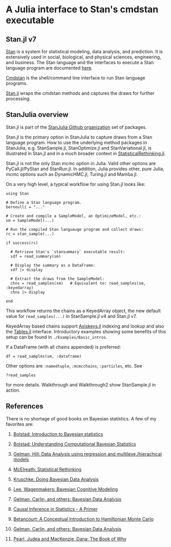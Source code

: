 # A Julia interface to Stan's cmdstan executable

## Stan.jl v7

[Stan](https://github.com/stan-dev/stan) is a system for statistical modeling, data analysis, and prediction. It is extensively used in social, biological, and physical sciences, engineering, and business. The Stan language and the interfaces to execute a Stan language program are documented [here](http://mc-stan.org/documentation/).

[Cmdstan](http://mc-stan.org/interfaces/cmdstan.html) is the shell/command line interface to run Stan language programs. 

[Stan.jl](https://github.com/StanJulia/Stan.jl) wraps the cmdstan methods and captures the draws for further processing.

## StanJulia overview

Stan.jl is part of the [StanJulia Github organization](https://github.com/StanJulia) set of packages.

Stan.jl is the primary option in StanJulia to capture draws from a Stan language program.  How to use the underlying method packages in StanJulia, e.g. StanSample.jl, StanOptimize.jl and StanVariational.jl, is illustrated in Stan.jl and in a much broader context in [StatisticalRethinking.jl](https://github.com/StatisticalRethinkingJulia).

Stan.jl is not the only Stan mcmc option in Julia. Valid other options are PyCall.jl/PyStan and StanRun.jl. In addition, Julia provides other, pure Julia, mcmc options such as DynamicHMC.jl, Turing.jl and Mamba.jl.

On a very high level, a typical workflow for using Stan.jl looks like:

```
using Stan

# Define a Stan language program.
bernoulli = "..."

# Create and compile a SampleModel, an OptimizeModel, etc.:
sm = SampleModel(...)

# Run the compiled Stan languauge program and collect draws:
rc = stan_sample(...)

if success(rc)

  # Retrieve Stan's `stansummary` executable result:
  sdf = read_summary(sm)

  # Display the summary as a DataFrame:
  sdf |> display

  # Extract the draws from the SampleModel:
  chns = read_samples(sm)   # Equivalent to: read_samples(sm, :keyedarray)
  chns |> display

end
```
This workflow returns the chains as a KeyedArray object, the new default value for `read_samples(...)` in StanSample.jl v4 and Stan.jl v7.

KeyedArray based chains support [Axiskeys.jl](https://github.com/mcabbott/AxisKeys.jl) indexing and lookup and also the [Tables.jl](https://github.com/JuliaData/Tables.jl) interface. Introductory examples showing some benefits of this setup can be found in `./Examples/Basic_intros`.

If a DataFrame (with all chains appended) is preferred:
```
df = read_samples(sm, :dataframe)
```
Other options are `:namedtuple`, `:mcmcchains`, `:particles`, etc. See
```
?read_samples
```
for more details. Walkthrough and Walkthrough2 show StanSample.jl in action.

## References

There is no shortage of good books on Bayesian statistics. A few of my favorites are:

1. [Bolstad: Introduction to Bayesian statistics](http://www.wiley.com/WileyCDA/WileyTitle/productCd-1118593227.html)

2. [Bolstad: Understanding Computational Bayesian Statistics](http://www.wiley.com/WileyCDA/WileyTitle/productCd-0470046090.html)

3. [Gelman, Hill: Data Analysis using regression and multileve,/hierachical models](http://www.stat.columbia.edu/~gelman/arm/)

4. [McElreath: Statistical Rethinking](http://xcelab.net/rm/statistical-rethinking/)

5. [Kruschke: Doing Bayesian Data Analysis](https://sites.google.com/site/doingbayesiandataanalysis/what-s-new-in-2nd-ed)

6. [Lee, Wagenmakers: Bayesian Cognitive Modeling](https://www.cambridge.org/us/academic/subjects/psychology/psychology-research-methods-and-statistics/bayesian-cognitive-modeling-practical-course?format=PB&isbn=9781107603578)

7. [Gelman, Carlin, and others: Bayesian Data Analysis](http://www.stat.columbia.edu/~gelman/book/)

8. [Causal Inference in Statistics - A Primer](https://www.wiley.com/en-us/Causal+Inference+in+Statistics%3A+A+Primer-p-9781119186847)

9. [Betancourt: A Conceptual Introduction to Hamiltonian Monte Carlo](https://arxiv.org/abs/1701.02434)

10. [Gelman, Carlin, and others: Bayesian Data Analysis](http://www.stat.columbia.edu/~gelman/book/)

11. [Pearl, Judea and MacKenzie, Dana: The Book of Why](https://www.basicbooks.com/titles/judea-pearl/the-book-of-why/9780465097616/)
